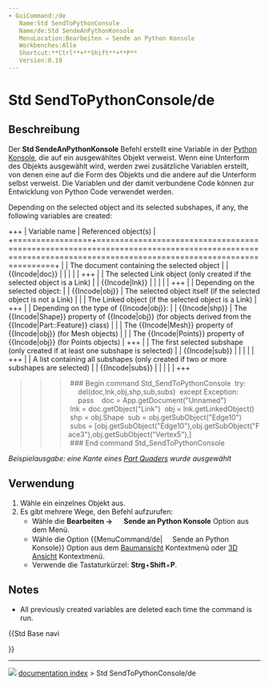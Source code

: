 ```yaml
---
- GuiCommand:/de
   Name:Std SendToPythonConsole
   Name/de:Std SendeAnPythonKonsole
   MenuLocation:Bearbeiten → Sende an Python Konsole
   Workbenches:Alle
   Shortcut:**Ctrl**+**Shift**+**P**
   Version:0.19
---
```


# Std SendToPythonConsole/de

## Beschreibung


<div class="mw-translate-fuzzy">

Der **Std SendeAnPythonKonsole** Befehl erstellt eine Variable in der [Python Konsole](Python_console/de.md), die auf ein ausgewähltes Objekt verweist. Wenn eine Unterform des Objekts ausgewählt wird, werden zwei zusätzliche Variablen erstellt, von denen eine auf die Form des Objekts und die andere auf die Unterform selbst verweist. Die Variablen und der damit verbundene Code können zur Entwicklung von Python Code verwendet werden.


</div>

Depending on the selected object and its selected subshapes, if any, the following variables are created:

+++
| Variable name   | Referenced object(s)                                                                                                                                    |
+=================+=========================================================================================================================================================+
|  | The document containing the selected object                                                                                                             |
| {{Incode|doc}}  |                                                                                                                                                         |
|              |                                                                                                                                                         |
+++
|  | The selected Link object (only created if the selected object is a Link)                                                                                |
| {{Incode|lnk}}  |                                                                                                                                                         |
|              |                                                                                                                                                         |
+++
|  | Depending on the selected object:                                                                                                                       |
| {{Incode|obj}}  | The selected object itself (if the selected object is not a Link)                                                                                       |
|              | The Linked object (if the selected object is a Link)                                                                                                    |
+++
|  | Depending on the type of {{Incode|obj}}:                                                                                                  |
| {{Incode|shp}}  | The {{Incode|Shape}} property of {{Incode|obj}} (for objects derived from the {{Incode|Part::Feature}} class) |
|              | The {{Incode|Mesh}} property of {{Incode|obj}} (for Mesh objects)                                                           |
|                 | The {{Incode|Points}} property of {{Incode|obj}} (for Points objects)                                                       |
+++
|  | The first selected subshape (only created if at least one subshape is selected)                                                                         |
| {{Incode|sub}}  |                                                                                                                                                         |
|              |                                                                                                                                                         |
+++
|  | A list containing all subshapes (only created if two or more subshapes are selected)                                                                    |
| {{Incode|subs}} |                                                                                                                                                         |
|              |                                                                                                                                                         |
+++

>>> ### Begin command Std_SendToPythonConsole
>>> try:
>>>     del(doc,lnk,obj,shp,sub,subs)
>>> except Exception:
>>>     pass
>>> 
>>> doc = App.getDocument("Unnamed")
>>> lnk = doc.getObject("Link")
>>> obj = lnk.getLinkedObject()
>>> shp = obj.Shape
>>> sub = obj.getSubObject("Edge10")
>>> subs = [obj.getSubObject("Edge10"),obj.getSubObject("Face3"),obj.getSubObject("Vertex5"),]
>>> ### End command Std_SendToPythonConsole


<div class="mw-translate-fuzzy">



*Beispielausgabe: eine Kante eines [Part Quaders](Part_Box/de.md) wurde ausgewählt*


</div>

## Verwendung


<div class="mw-translate-fuzzy">

1.  Wähle ein einzelnes Objekt aus.
2.  Es gibt mehrere Wege, den Befehl aufzurufen:
    -   Wähle die **Bearbeiten → <img src="images/Std_SendToPythonConsole.svg" width=16px> Sende an Python Konsole** Option aus dem Menü.
    -   Wähle die Option {{MenuCommand/de|<img src="images/Std_SendToPythonConsole.svg" width=16px> Sende an Python Konsole}} Option aus dem [Baumansicht](Tree_view/de.md) Kontextmenü oder [3D Ansicht](3D_view/de.md) Kontextmenü.
    -   Verwende die Tastaturkürzel: **Strg**+**Shift**+**P**.


</div>

## Notes

-   All previously created variables are deleted each time the command is run.





{{Std Base navi

}}



---
![](images/Right_arrow.png) [documentation index](../README.md) > Std SendToPythonConsole/de
